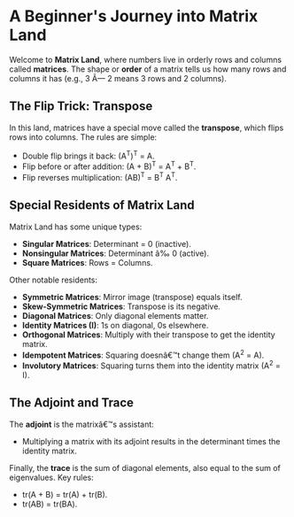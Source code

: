 # A Beginner's Journey into Matrix Land

Welcome to **Matrix Land**, where numbers live in orderly rows and columns called **matrices**. The shape or **order** of a matrix tells us how many rows and columns it has (e.g., 3 Ã— 2 means 3 rows and 2 columns).

## The Flip Trick: Transpose
In this land, matrices have a special move called the **transpose**, which flips rows into columns. The rules are simple:
- Double flip brings it back: (A<sup>T</sup>)<sup>T</sup> = A.
- Flip before or after addition: (A + B)<sup>T</sup> = A<sup>T</sup> + B<sup>T</sup>.
- Flip reverses multiplication: (AB)<sup>T</sup> = B<sup>T</sup> A<sup>T</sup>.

## Special Residents of Matrix Land
Matrix Land has some unique types:
- **Singular Matrices**: Determinant = 0 (inactive).
- **Nonsingular Matrices**: Determinant â‰  0 (active).
- **Square Matrices**: Rows = Columns.

Other notable residents:
- **Symmetric Matrices**: Mirror image (transpose) equals itself.
- **Skew-Symmetric Matrices**: Transpose is its negative.
- **Diagonal Matrices**: Only diagonal elements matter.
- **Identity Matrices (I)**: 1s on diagonal, 0s elsewhere.
- **Orthogonal Matrices**: Multiply with their transpose to get the identity matrix.
- **Idempotent Matrices**: Squaring doesnâ€™t change them (A<sup>2</sup> = A).
- **Involutory Matrices**: Squaring turns them into the identity matrix (A<sup>2</sup> = I).

## The Adjoint and Trace
The **adjoint** is the matrixâ€™s assistant:
- Multiplying a matrix with its adjoint results in the determinant times the identity matrix.

Finally, the **trace** is the sum of diagonal elements, also equal to the sum of eigenvalues. Key rules:
- tr(A + B) = tr(A) + tr(B).
- tr(AB) = tr(BA).
